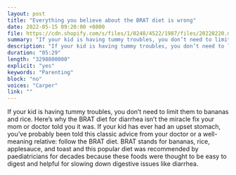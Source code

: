 ```yaml
---
layout: post
title: "Everything you believe about the BRAT diet is wrong"
date: 2022-05-15 09:20:00 +0800
file: https://cdn.shopify.com/s/files/1/0248/4522/1987/files/20220220.mp3?v=1645496825
summary: "If your kid is having tummy troubles, you don’t need to limit them to bananas and rice. Here’s why the BRAT diet for diarrhea isn’t the miracle fix your mom or doctor told you it was. If your kid has ever had an upset stomach, you’ve probably been told this classic advice from your doctor or a well-meaning relative: follow the BRAT diet. BRAT stands for bananas, rice, applesauce, and toast and this popular diet was recommended by paediatricians for decades because these foods were thought to be easy to digest and helpful for slowing down digestive issues like diarrhea."
description: "If your kid is having tummy troubles, you don’t need to limit them to bananas and rice. Here’s why the BRAT diet for diarrhea isn’t the miracle fix your mom or doctor told you it was. If your kid has ever had an upset stomach, you’ve probably been told this classic advice from your doctor or a well-meaning relative: follow the BRAT diet. BRAT stands for bananas, rice, applesauce, and toast and this popular diet was recommended by paediatricians for decades because these foods were thought to be easy to digest and helpful for slowing down digestive issues like diarrhea."
duration: "05:29"
length: "3298800000"
explicit: "yes"
keywords: "Parenting"
block: "no"
voices: "Carper"
link: ""
---
```


If your kid is having tummy troubles, you don’t need to limit them to bananas and rice. Here’s why the BRAT diet for diarrhea isn’t the miracle fix your mom or doctor told you it was. If your kid has ever had an upset stomach, you’ve probably been told this classic advice from your doctor or a well-meaning relative: follow the BRAT diet. BRAT stands for bananas, rice, applesauce, and toast and this popular diet was recommended by paediatricians for decades because these foods were thought to be easy to digest and helpful for slowing down digestive issues like diarrhea.
